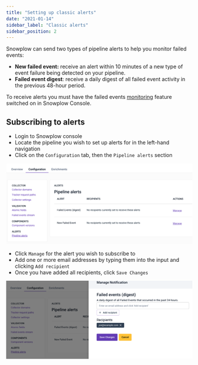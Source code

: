 ```yaml
---
title: "Setting up classic alerts"
date: "2021-01-14"
sidebar_label: "Classic alerts"
sidebar_position: 2
---
```



Snowplow can send two types of pipeline alerts to help you monitor failed events:

- **New failed event:** receive an alert within 10 minutes of a new type of event failure being detected on your pipeline.
- **Failed event digest**: receive a daily digest of all failed event activity in the previous 48-hour period.


To receive alerts you must have the failed events [monitoring](/docs/data-product-studio/data-quality/failed-events/monitoring-failed-events/index.md) feature switched on in Snowplow Console.

## Subscribing to alerts

- Login to Snowplow console
- Locate the pipeline you wish to set up alerts for in the left-hand navigation
- Click on the `Configuration` tab, then the `Pipeline alerts` section

![](images/image.png)

- Click `Manage` for the alert you wish to subscribe to
- Add one or more email addresses by typing them into the input and clicking `Add recipient`
- Once you have added all recipients, click `Save Changes`

![](images/image-1.png)
